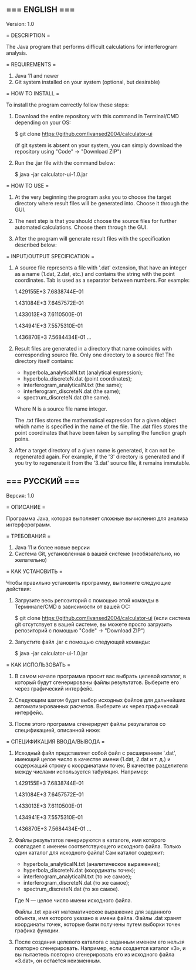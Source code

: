 === ENGLISH ===
-

Version: 1.0

= DESCRIPTION =

The Java program that performs difficult calculations for interferogram analysis.

= REQUIREMENTS =

1. Java 11 and newer
2. Git system installed on your system (optional, but desirable)

= HOW TO INSTALL =

To install the program correctly follow these steps:

1. Download the entire repository with this command in Terminal/CMD depending on your OS:


    $ git clone https://github.com/ivansed2004/calculator-ui

    (if git system is absent on your system, you can simply download the repository using "Code" -> "Download ZIP")

2. Run the .jar file with the command below:


    $ java -jar calculator-ui-1.0.jar

= HOW TO USE =

1. At the very beginning the program asks you to choose the target directory where result files will be generated into. Choose it through the GUI.

2. The next step is that you should choose the source files for further automated calculations. Choose them through the GUI.

3. After the program will generate result files with the specification described below:

= INPUT/OUTPUT SPECIFICATION =

1. A source file represents a file with '.dat' extension, that have an integer as a name (1.dat, 2.dat, etc.) and contains the string with the point coordinates. Tab is used as a separator between numbers. For example:


    1.429155E+3 7.6838744E-01

    1.431084E+3 7.6457572E-01

    1.433013E+3 7.6110500E-01

    1.434941E+3 7.5575310E-01

    1.436870E+3 7.5684434E-01
    ...

2. Result files are generated in a directory that name coincides with corresponding source file. Only one directory to a source file! The directory itself contains:
    
    - hyperbola_analyticalN.txt (analytical expression);
    - hyperbola_discreteN.dat (point coordinates);
    - interferogram_analyticalN.txt (the same);
    - interferogram_discreteN.dat (the same);
    - spectrum_discreteN.dat (the same).

    Where N is a source file name integer.

    The .txt files stores the mathematical expression for a given object which name is specified in the name of the file. The .dat files stores the point coordinates that have been taken by sampling the function graph poins.

3. After a target directory of a given name is generated, it can not be regenerated again. For example, if the '3' directory is generated and if you try to regenerate it from the '3.dat' source file, it remains immutable.

=== РУССКИЙ ===
-

Версия: 1.0

= ОПИСАНИЕ =

Программа Java, которая выполняет сложные вычисления для анализа интерферограмм.

= ТРЕБОВАНИЯ =

1. Java 11 и более новые версии
2. Система Git, установленная в вашей системе (необязательно, но желательно)

= КАК УСТАНОВИТЬ =

Чтобы правильно установить программу, выполните следующие действия:

1. Загрузите весь репозиторий с помощью этой команды в Терминале/CMD в зависимости от вашей ОС:


    $ git clone https://github.com/ivansed2004/calculator-ui
    (если система git отсутствует в вашей системе, вы можете просто загрузить репозиторий с помощью "Code" -> "Download ZIP")

2. Запустите файл .jar с помощью следующей команды:


    $ java -jar calculator-ui-1.0.jar

= КАК ИСПОЛЬЗОВАТЬ =

1. В самом начале программа просит вас выбрать целевой каталог, в который будут сгенерированы файлы результатов. Выберите его через графический интерфейс.

2. Следующим шагом будет выбор исходных файлов для дальнейших автоматизированных расчетов. Выберите их через графический интерфейс.

3. После этого программа сгенерирует файлы результатов со спецификацией, описанной ниже:

= СПЕЦИФИКАЦИЯ ВВОДА/ВЫВОДА =

1. Исходный файл представляет собой файл с расширением '.dat', имеющий целое число в качестве имени (1.dat, 2.dat и т. д.) и содержащий строку с координатами точек. В качестве разделителя между числами используется табуляция. Например:


    1.429155E+3 7.6838744E-01
    
    1.431084E+3 7.6457572E-01
    
    1.433013E+3 7.6110500E-01
    
    1.434941E+3 7.5575310E-01
    
    1.436870E+3 7.5684434E-01
    ...

2. Файлы результатов генерируются в каталоге, имя которого совпадает с именем соответствующего исходного файла. Только один каталог для исходного файла! Сам каталог содержит:

   - hyperbola_analyticalN.txt (аналитическое выражение);
   - hyperbola_discreteN.dat (координаты точек);
   - interferogram_analyticalN.txt (то же самое);
   - interferogram_discreteN.dat (то же самое);
   - spectrum_discreteN.dat (то же самое).

    Где N — целое число имени исходного файла.

    Файлы .txt хранят математическое выражение для заданного объекта, имя которого указано в имени файла. Файлы .dat хранят координаты точек, которые были получены путем выборки точек графика функции.

3. После создания целевого каталога с заданным именем его нельзя повторно сгенерировать. Например, если создается каталог «3», и вы пытаетесь повторно сгенерировать его из исходного файла «3.dat», он остается неизменным.
